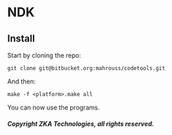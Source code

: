 # NDK

## Install

Start by cloning the repo:

```
git clone git@bitbucket.org:mahrouss/codetools.git
```

And then:

```
make -f <platform>.make all
```

You can now use the programs.

##### Copyright ZKA Technologies, all rights reserved.
